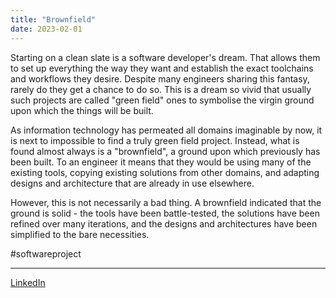 ```yaml
---
title: "Brownfield"
date: 2023-02-01
---
```


Starting on a clean slate is a software developer's dream. That allows them to set up everything the way they want and establish the exact toolchains and workflows they desire. Despite many engineers sharing this fantasy, rarely do they get a chance to do so. This is a dream so vivid that usually such projects are called "green field" ones to symbolise the virgin ground upon which the things will be built.

As information technology has permeated all domains imaginable by now, it is next to impossible to find a truly green field project. Instead, what is found almost always is a "brownfield", a ground upon which previously has been built. To an engineer it means that they would be using many of the existing tools, copying existing solutions from other domains, and adapting designs and architecture that are already in use elsewhere.

However, this is not necessarily a bad thing. A brownfield indicated that the ground is solid - the tools have been battle-tested, the solutions have been refined over many iterations, and the designs and architectures have been simplified to the bare necessities.

#softwareproject

---
[LinkedIn](https://www.linkedin.com/feed/update/urn:li:share:7034559388778389504/)